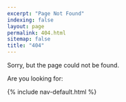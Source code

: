 ```yaml
---
excerpt: "Page Not Found"
indexing: false
layout: page
permalink: 404.html
sitemap: false
title: "404"
---
```


Sorry, but the page could not be found.

Are you looking for:

{% include nav-default.html %}
